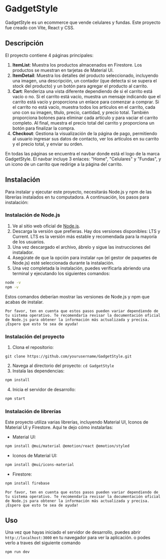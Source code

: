 # GadgetStyle

GadgetStyle es un ecommerce que vende celulares y fundas. Este proyecto fue creado con Vite, React y CSS.

## Descripción

El proyecto contiene 4 páginas principales:

1. **ItemList**: Muestra los productos almacenados en Firestore. Los productos se muestran en tarjetas de Material UI.
2. **ItemDetail**: Muestra los detalles del producto seleccionado, incluyendo una imagen, una descripción, un contador (que detecta si se supera el stock del producto) y un botón para agregar el producto al carrito.
3. **Cart**: Renderiza una vista diferente dependiendo de si el carrito está vacío o no. Si el carrito está vacío, muestra un mensaje indicando que el carrito está vacío y proporciona un enlace para comenzar a comprar. Si el carrito no está vacío, muestra todos los artículos en el carrito, cada uno con su imagen, título, precio, cantidad, y precio total. También proporciona botones para eliminar cada artículo y para vaciar el carrito completo. Al final, muestra el precio total del carrito y proporciona un botón para finalizar la compra.
4. **Checkout**: Gestiona la visualización de la página de pago, permitiendo al usuario ingresar sus datos de contacto, ver los artículos en su carrito y el precio total, y enviar su orden.

En todas las páginas se encuentra el navbar donde está el logo de la marca GadgetStyle. El navbar incluye 3 enlaces: "Home", "Celulares" y "Fundas", y un icono de un carrito que redirige a la página del carrito.

## Instalación

Para instalar y ejecutar este proyecto, necesitarás Node.js y npm de las librerías instalados en tu computadora. A continuación, los pasos para instalación:

### Instalación de Node.js

1. Ve al sitio web oficial de [Node.js](https://nodejs.org/en/).
2. Descarga la versión que prefieras. Hay dos versiones disponibles: LTS y Current. LTS es la versión más estable y recomendada para la mayoría de los usuarios.
3. Una vez descargado el archivo, ábrelo y sigue las instrucciones del instalador.
4. Asegúrate de que la opción para instalar `npm` (el gestor de paquetes de Node.js) esté seleccionada durante la instalación.
5. Una vez completada la instalación, puedes verificarla abriendo una terminal y ejecutando los siguientes comandos:

```bash
node -v
npm -v
```

Estos comandos deberían mostrar las versiones de Node.js y npm que acabas de instalar.

```
Por favor, ten en cuenta que estos pasos pueden variar dependiendo de tu sistema operativo. Te recomendaría revisar la documentación oficial de Node.js para obtener la información más actualizada y precisa. ¡Espero que esto te sea de ayuda!
```

### Instalación del proyecto

1. Clona el repositorio:

```
git clone https://github.com/yourusername/GadgetStyle.git
```

2. Navega al directorio del proyecto: `cd GadgetStyle`
3. Instala las dependencias:

```bash
npm install
```

4. Inicia el servidor de desarrollo:

```bash
npm start
```

### Instalación de librerías

Este proyecto utiliza varias librerías, incluyendo Material UI, Iconos de Material UI y Firestore. Aquí te dejo cómo instalarlas:

- Material UI:

```bash
npm install @mui/material @emotion/react @emotion/styled
```

- Iconos de Material UI:

```bash
npm install @mui/icons-material
```

- Firestore:

```bash
npm install firebase
```

```
Por favor, ten en cuenta que estos pasos pueden variar dependiendo de tu sistema operativo. Te recomendaría revisar la documentación oficial de Node.js para obtener la información más actualizada y precisa. ¡Espero que esto te sea de ayuda!
```

## Uso

Una vez que hayas iniciado el servidor de desarrollo, puedes abrir `http://localhost:3000` en tu navegador para ver la aplicación. o podes verlo a traves del siguiente comando

```bash
npm run dev
```
